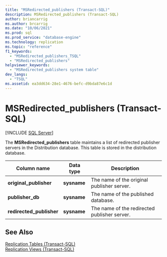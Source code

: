 ```yaml
---
title: "MSRedirected_publishers (Transact-SQL)"
description: MSRedirected_publishers (Transact-SQL)
author: briancarrig
ms.author: brcarrig
ms.date: "10/06/2021"
ms.prod: sql
ms.prod_service: "database-engine"
ms.technology: replication
ms.topic: "reference"
f1_keywords:
  - "MSRedirected_publishers_TSQL"
  - "MSRedirected_publishers"
helpviewer_keywords:
  - "MSRedirected_publishers system table"
dev_langs:
  - "TSQL"
ms.assetid: ea3dd634-28e1-4676-befc-d9bda87e6c1d
---
```

# MSRedirected_publishers (Transact-SQL)
[!INCLUDE [SQL Server](../../includes/applies-to-version/sqlserver.md)]

  The **MSRedirected_publishers** table maintains a list of redirected publisher servers in the Distribution database. This table is stored in the distribution database.  
  
|Column name|Data type|Description|  
|-----------------|---------------|-----------------|  
|**original_publisher**|**sysname**|The name of the original publisher server.|  
|**publisher_db**|**sysname**|The name of the published database.|  
|**redirected_publisher**|**sysname**|The name of the redirected publisher server.|
  
## See Also  
 [Replication Tables &#40;Transact-SQL&#41;](../../relational-databases/system-tables/replication-tables-transact-sql.md)   
 [Replication Views &#40;Transact-SQL&#41;](../../relational-databases/system-views/replication-views-transact-sql.md)  
  
  
